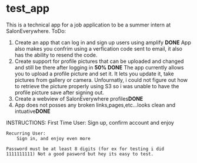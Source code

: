 # test_app

This is a technical app for a job application to be a summer intern at SalonEverywhere.
ToDo:
1) Create an app that can log in and sign up users using amplify **DONE**
	App also makes you confrim using a verfication code sent to email, it also has the ability to resend the code.
2) Create support for profile pictures that can be uploaded and changed and still be there after logging in **50% DONE**
		The app currently allows you to upload a profile picture and set it. It lets you update it, take pictures from gallery or camera. Unfournatly, i could not
		figure out how to retrieve the picture properly using S3 so i was unable to have the profile picture save after signing out.
3) Create a webview of SalonEverywhere profiles**DONE** 
4) App does not posses any broken links,pages,etc...looks clean and intuative**DONE**


INSTRUCTIONS:
	First Time User:
		Sign up, confirm account and enjoy 
		
	Recurring User:
		Sign in, and enjoy even more
		
	Password must be at least 8 digits (for ex for testing i did 1111111111) Not a good pasword but hey its easy to test.
		
		
		

